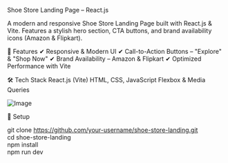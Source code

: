 Shoe Store Landing Page – React.js

A modern and responsive Shoe Store Landing Page built with React.js & Vite. Features a stylish hero section, CTA buttons, and brand availability icons (Amazon & Flipkart).

🚀 Features
✔ Responsive & Modern UI
✔ Call-to-Action Buttons – "Explore" & "Shop Now"
✔ Brand Availability – Amazon & Flipkart
✔ Optimized Performance with Vite

🛠 Tech Stack
React.js (Vite)
HTML, CSS, JavaScript
Flexbox & Media Queries

![Image](https://github.com/user-attachments/assets/26e181f0-bd53-4e12-80bb-734c306b62fa)


🔧 Setup

git clone https://github.com/your-username/shoe-store-landing.git  
cd shoe-store-landing  
npm install  
npm run dev  
